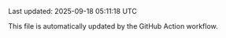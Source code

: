 Last updated: 2025-09-18 05:11:18 UTC

This file is automatically updated by the GitHub Action workflow.
